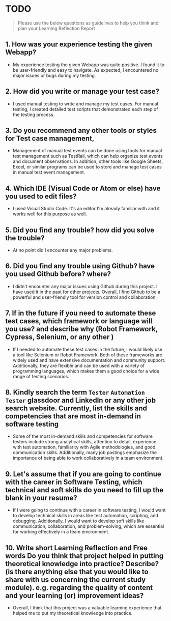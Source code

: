 # TODO

> Please use the below questions as guidelines to help you think and plan your Learning Reflection Report

## 1. How was your experience testing the given Webapp?

- My experience testing the given Webapp was quite positive. I found it to be user-friendly and easy to navigate. As expected, I encountered no major issues or bugs during my testing.

## 2. How did you write or manage your test case?

- I used manual testing to write and manage my test cases. For manual testing, I created detailed test scripts that demonstrated each step of the testing process.

## 3. Do you recommend any other tools or styles for Test case management,

- Management of manual test events can be done using tools for manual test management such as TestRail, which can help organize test events and document observations. In addition, other tools like Google Sheets, Excel, or similar programs can be used to store and manage test cases in manual test event management.

## 4. Which IDE (Visual Code or Atom or else) have you used to edit files?

- I used Visual Studio Code. It's an editor I'm already familiar with and it works well for this purpose as well.

## 5. Did you find any trouble? how did you solve the trouble?

- At no point did I encounter any major problems.

## 6. Did you find any trouble using Github? have you used Github before? where?

- I didn't encounter any major issues using Github during this project. I have used it in the past for other projects. Overall, I find Github to be a powerful and user-friendly tool for version control and collaboration.

## 7. If in the future if you need to automate these test cases, which framework or language will you use? and describe why (Robot Framework, Cypress, Selenium, or any other )

- If I needed to automate these test cases in the future, I would likely use a tool like Selenium or Robot Framework. Both of these frameworks are widely used and have extensive documentation and community support. Additionally, they are flexible and can be used with a variety of programming languages, which makes them a good choice for a wide range of testing scenarios.

## 8. Kindly search the term `Tester` `Automation Tester` glassdoor and LinkedIn or any other job search website. Currently, list the skills and competencies that are most in-demand in software testing

- Some of the most in-demand skills and competencies for software testers include strong analytical skills, attention to detail, experience with test automation, familiarity with Agile methodologies, and good communication skills. Additionally, many job postings emphasize the importance of being able to work collaboratively in a team environment.

## 9. **Let's assume** that if you are going to continue with the career in Software Testing, which technical and soft skills do you need to fill up the blank in your resume?

- If I were going to continue with a career in software testing, I would want to develop technical skills in areas like test automation, scripting, and debugging. Additionally, I would want to develop soft skills like communication, collaboration, and problem-solving, which are essential for working effectively in a team environment.

## 10. Write short Learning Reflection and Free words Do you think that project helped in putting theoretical knowledge into practice? Describe? (is there anything else that you would like to share with us concerning the current study module). e.g. regarding the quality of content and your learning (or) improvement ideas?

- Overall, I think that this project was a valuable learning experience that helped me to put my theoretical knowledge into practice.
